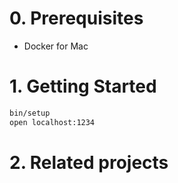 # 0. Prerequisites

* Docker for Mac

# 1. Getting Started

```bash
bin/setup
open localhost:1234
```

# 2. Related projects


